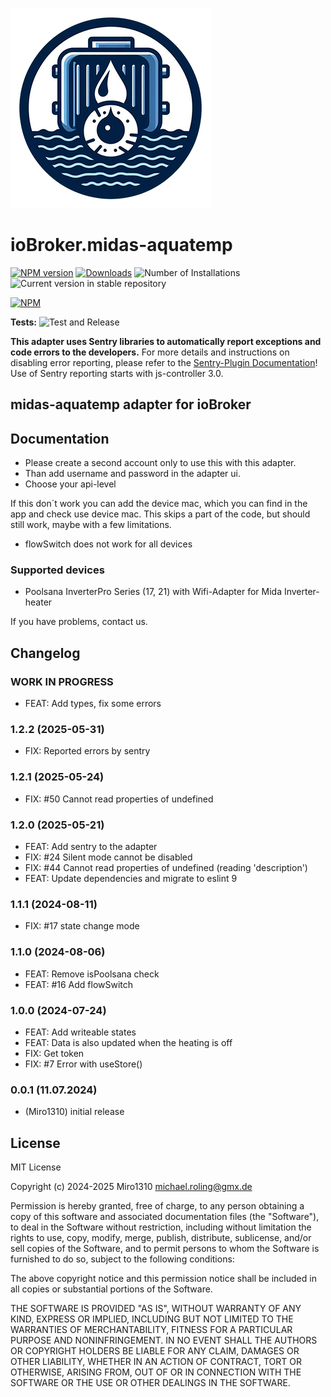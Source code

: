 ![Logo](admin/midas-aquatemp.png)

# ioBroker.midas-aquatemp

[![NPM version](https://img.shields.io/npm/v/iobroker.midas-aquatemp.svg)](https://www.npmjs.com/package/iobroker.midas-aquatemp)
[![Downloads](https://img.shields.io/npm/dm/iobroker.midas-aquatemp.svg)](https://www.npmjs.com/package/iobroker.midas-aquatemp)
![Number of Installations](https://iobroker.live/badges/midas-aquatemp-installed.svg)
![Current version in stable repository](https://iobroker.live/badges/midas-aquatemp-stable.svg)

[![NPM](https://nodei.co/npm/iobroker.midas-aquatemp.png?downloads=true)](https://nodei.co/npm/iobroker.midas-aquatemp/)

**Tests:** ![Test and Release](https://github.com/Miro1310/ioBroker.midas-aquatemp/workflows/Test%20and%20Release/badge.svg)

**This adapter uses Sentry libraries to automatically report exceptions and code errors to the developers.** For more details and instructions on disabling error reporting, please refer to the [Sentry-Plugin Documentation](https://github.com/ioBroker/plugin-sentry#plugin-sentry)! Use of Sentry reporting starts with js-controller 3.0.

## midas-aquatemp adapter for ioBroker

## Documentation

-   Please create a second account only to use this with this adapter.
-   Than add username and password in the adapter ui.
-   Choose your api-level

If this don´t work you can add the device mac, which you can find in the app and check use device mac. This skips a part of the code, but should still work, maybe with a few limitations.

-   flowSwitch does not work for all devices

### Supported devices

-   Poolsana InverterPro Series (17, 21) with Wifi-Adapter for Mida Inverter-heater

If you have problems, contact us.

## Changelog

<!--
	Placeholder for the next version (at the beginning of the line):
	### **WORK IN PROGRESS**
-->
### **WORK IN PROGRESS**

-   FEAT: Add types, fix some errors

### 1.2.2 (2025-05-31)

-   FIX: Reported errors by sentry

### 1.2.1 (2025-05-24)

-   FIX: #50 Cannot read properties of undefined

### 1.2.0 (2025-05-21)

-   FEAT: Add sentry to the adapter
-   FIX: #24 Silent mode cannot be disabled
-   FIX: #44 Cannot read properties of undefined (reading 'description')
-   FEAT: Update dependencies and migrate to eslint 9

### 1.1.1 (2024-08-11)

-   FIX: #17 state change mode

### 1.1.0 (2024-08-06)

-   FEAT: Remove isPoolsana check
-   FEAT: #16 Add flowSwitch

### 1.0.0 (2024-07-24)

-   FEAT: Add writeable states
-   FEAT: Data is also updated when the heating is off
-   FIX: Get token
-   FIX: #7 Error with useStore()

### 0.0.1 (11.07.2024)

-   (Miro1310) initial release

## License

MIT License

Copyright (c) 2024-2025 Miro1310 <michael.roling@gmx.de>

Permission is hereby granted, free of charge, to any person obtaining a copy
of this software and associated documentation files (the "Software"), to deal
in the Software without restriction, including without limitation the rights
to use, copy, modify, merge, publish, distribute, sublicense, and/or sell
copies of the Software, and to permit persons to whom the Software is
furnished to do so, subject to the following conditions:

The above copyright notice and this permission notice shall be included in all
copies or substantial portions of the Software.

THE SOFTWARE IS PROVIDED "AS IS", WITHOUT WARRANTY OF ANY KIND, EXPRESS OR
IMPLIED, INCLUDING BUT NOT LIMITED TO THE WARRANTIES OF MERCHANTABILITY,
FITNESS FOR A PARTICULAR PURPOSE AND NONINFRINGEMENT. IN NO EVENT SHALL THE
AUTHORS OR COPYRIGHT HOLDERS BE LIABLE FOR ANY CLAIM, DAMAGES OR OTHER
LIABILITY, WHETHER IN AN ACTION OF CONTRACT, TORT OR OTHERWISE, ARISING FROM,
OUT OF OR IN CONNECTION WITH THE SOFTWARE OR THE USE OR OTHER DEALINGS IN THE
SOFTWARE.
